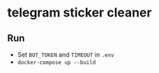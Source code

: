 # telegram sticker cleaner

## Run
- Set `BOT_TOKEN` and `TIMEOUT` in `.env`
- `docker-compose up --build`